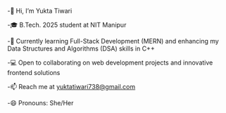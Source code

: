 -👋 Hi, I’m Yukta Tiwari

-🎓 B.Tech. 2025 student at NIT Manipur

-🌱 Currently learning Full-Stack Development (MERN) and enhancing my Data Structures and Algorithms (DSA) skills in C++

-💻 Open to collaborating on web development projects and innovative frontend solutions

-📫 Reach me at yuktatiwari738@gmail.com 

-😄 Pronouns: She/Her
 

<!---
tiwari-yukta/tiwari-yukta is a ✨ special ✨ repository because its `README.md` (this file) appears on your GitHub profile.
You can click the Preview link to take a look at your changes.
--->
